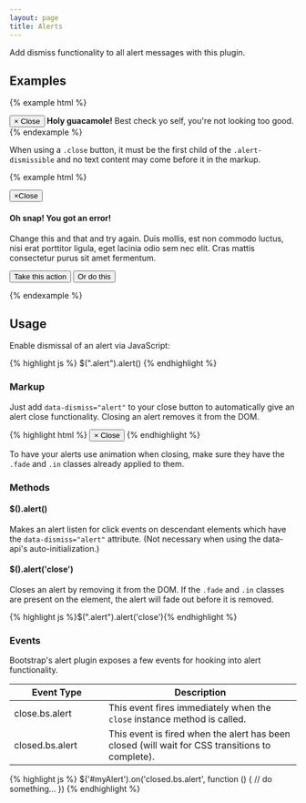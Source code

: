 ```yaml
---
layout: page
title: Alerts
---
```


Add dismiss functionality to all alert messages with this plugin.

## Examples

{% example html %}
<div class="alert alert-warning alert-dismissible fade in" role="alert">
  <button type="button" class="close" data-dismiss="alert">
    <span aria-hidden="true">&times;</span>
    <span class="sr-only">Close</span>
  </button>
  <strong>Holy guacamole!</strong> Best check yo self, you're not looking too good.
</div>
{% endexample %}

When using a `.close` button, it must be the first child of the `.alert-dismissible` and no text content may come before it in the markup.

{% example html %}
<div class="alert alert-danger alert-dismissible fade in" role="alert">
  <button type="button" class="close" data-dismiss="alert"><span aria-hidden="true">&times;</span><span class="sr-only">Close</span></button>
  <h4 class="alert-heading">Oh snap! You got an error!</h4>
  <p>Change this and that and try again. Duis mollis, est non commodo luctus, nisi erat porttitor ligula, eget lacinia odio sem nec elit. Cras mattis consectetur purus sit amet fermentum.</p>
  <p>
    <button type="button" class="btn btn-danger">Take this action</button>
    <button type="button" class="btn btn-secondary">Or do this</button>
  </p>
</div>
{% endexample %}

## Usage

Enable dismissal of an alert via JavaScript:

{% highlight js %}
$(".alert").alert()
{% endhighlight %}

### Markup

Just add `data-dismiss="alert"` to your close button to automatically give an alert close functionality. Closing an alert removes it from the DOM.

{% highlight html %}
<button type="button" class="close" data-dismiss="alert">
  <span aria-hidden="true">&times;</span>
  <span class="sr-only">Close</span>
</button>
{% endhighlight %}

To have your alerts use animation when closing, make sure they have the `.fade` and `.in` classes already applied to them.

### Methods

#### $().alert()

Makes an alert listen for click events on descendant elements which have the `data-dismiss="alert"` attribute. (Not necessary when using the data-api's auto-initialization.)

#### $().alert('close')

Closes an alert by removing it from the DOM. If the `.fade` and `.in` classes are present on the element, the alert will fade out before it is removed.

{% highlight js %}$(".alert").alert('close'){% endhighlight %}

### Events

Bootstrap's alert plugin exposes a few events for hooking into alert functionality.

<div class="table-responsive">
  <table class="table table-bordered table-striped">
    <thead>
      <tr>
        <th style="width: 150px;">Event Type</th>
        <th>Description</th>
      </tr>
    </thead>
    <tbody>
      <tr>
        <td>close.bs.alert</td>
        <td>This event fires immediately when the <code>close</code> instance method is called.</td>
      </tr>
      <tr>
        <td>closed.bs.alert</td>
        <td>This event is fired when the alert has been closed (will wait for CSS transitions to complete).</td>
      </tr>
    </tbody>
  </table>
</div>

{% highlight js %}
$('#myAlert').on('closed.bs.alert', function () {
  // do something…
})
{% endhighlight %}
